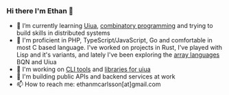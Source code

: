 ### Hi there I'm Ethan 👋

- 🌱 I’m currently learning [Uiua](https://www.uiua.org/), [combinatory programming](https://combinatorylogic.com/) and trying to build skills in distributed systems
- 🧪 I'm proficient in PHP, TypeScript/JavaScript, Go and comfortable in most C based language.  I've worked on projects in Rust, I've played with Lisp and it's variants, and lately I've been exploring the [array languages](https://en.wikipedia.org/wiki/Array_programming) BQN and Uiua
- 🔭 I'm working on [CLI tools](https://github.com/ethancarlsson/openapi-to-hurl) and [libraries for uiua](https://github.com/ethancarlsson/assert_it.ua)
- 💼 I'm building public APIs and backend services at work
- 📫 How to reach me: ethanmcarlsson[at]gmail.com
